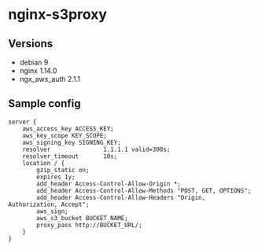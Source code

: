 # nginx-s3proxy
## Versions
- debian 9
- nginx 1.14.0
- ngx_aws_auth 2.1.1

## Sample config

```
server {
    aws_access_key ACCESS_KEY;
    aws_key_scope KEY_SCOPE;
    aws_signing_key SIGNING_KEY;
    resolver               1.1.1.1 valid=300s;
    resolver_timeout       10s;
    location / {
        gzip_static on;
        expires 1y;
        add_header Access-Control-Allow-Origin *;
        add_header Access-Control-Allow-Methods "POST, GET, OPTIONS";
        add_header Access-Control-Allow-Headers "Origin, Authorization, Accept";
        aws_sign;
        aws_s3_bucket BUCKET_NAME;
        proxy_pass http://BUCKET_URL/;
    }
}
```
